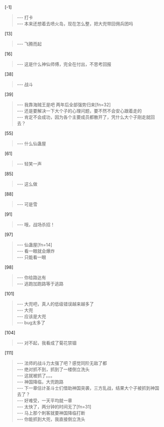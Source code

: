 
[-1] 
>--- 打卡<br>
>--- 本来还想着去喷火岛，现在怎么整，把大兜带回佣兵团吗<br>

[13] 
>--- 飞腾而起<br>

[16] 
>--- 这是什么神仙师傅，完全在付出，不思考回报<br>

[38] 
>--- 战斗<br>

[39] 
>--- 我靠海贼王是吧  两年后全部强势归来[fn=32]<br>
>--- 还是要解决一下大个子的心理问题，要不然不会安心跟着走的<br>
>--- 肯定不会成功，因为各个主要成员都散开了，凭什么大个子刚走就回去？<br>

[55] 
>--- 什么仙蛊屋<br>

[61] 
>--- 轻笑一声<br>

[85] 
>--- 这么做<br>

[88] 
>--- 可是雪<br>

[91] 
>--- 哦，战场杀招！<br>

[97] 
>--- 仙蛊屋[fn=14]<br>
>--- 看一眼就会爆炸<br>
>--- 只能看一眼<br>

[98] 
>--- 你给路达有<br>
>--- 逃跑加跑路等于逃路<br>

[101] 
>--- 大兜吧，真人的低级错误越来越多了<br>
>--- 大兜<br>
>--- 应该是大兜<br>
>--- bug太多了<br>

[104] 
>--- 对不起，我看成了菊花禁锢<br>

[111] 
>--- 法师的战斗力太强了吧？感觉同阶无敌了都<br>
>--- 绝对抓不到，抓到了一楼倒立洗头<br>
>--- 这就被抓了。。。<br>
>--- 神国降临，大兜跑路<br>
>--- 下一章估计圣斗士们借助神国突袭，三方乱战，结果大个子被抓到神国去了？<br>
>--- 好难受，一天平均就一章<br>
>--- 太快了，两分钟的时间无了[fn=31]<br>
>--- 马上那个刺客就要神国降临打断<br>
>--- 你能抓到大兜，我直接倒立洗头<br>

